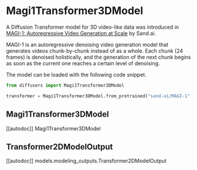 <!-- Copyright 2024 The HuggingFace Team. All rights reserved.

Licensed under the Apache License, Version 2.0 (the "License"); you may not use this file except in compliance with
the License. You may obtain a copy of the License at

http://www.apache.org/licenses/LICENSE-2.0

Unless required by applicable law or agreed to in writing, software distributed under the License is distributed on
an "AS IS" BASIS, WITHOUT WARRANTIES OR CONDITIONS OF ANY KIND, either express or implied. See the License for the
specific language governing permissions and limitations under the License. -->

# Magi1Transformer3DModel

A Diffusion Transformer model for 3D video-like data was introduced in [MAGI-1: Autoregressive Video Generation at Scale](https://arxiv.org/abs/2505.13211) by Sand.ai.

MAGI-1 is an autoregressive denoising video generation model that generates videos chunk-by-chunk instead of as a whole. Each chunk (24 frames) is denoised holistically, and the generation of the next chunk begins as soon as the current one reaches a certain level of denoising.

The model can be loaded with the following code snippet.

```python
from diffusers import Magi1Transformer3DModel

transformer = Magi1Transformer3DModel.from_pretrained("sand-ai/MAGI-1", subfolder="transformer", torch_dtype=torch.bfloat16)
```

## Magi1Transformer3DModel

[[autodoc]] Magi1Transformer3DModel

## Transformer2DModelOutput

[[autodoc]] models.modeling_outputs.Transformer2DModelOutput